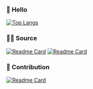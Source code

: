 ### 👋 Hello

[![Top Langs](https://github-readme-stats.vercel.app/api/top-langs/?username=kasoqian&layout=compact)](https://github.com/kasoqian/)


### 👨‍🔧‍ Source 

[![Readme Card](https://github-readme-stats.vercel.app/api/pin/?username=jilaokang&repo=coder-dictionary)](https://github.com/jilaokang/coder-dictionary)
[![Readme Card](https://github-readme-stats.vercel.app/api/pin/?username=jilaokang&repo=pure-layout)](https://github.com/jilaokang/pure-layout)

### 🤖 Contribution

[![Readme Card](https://github-readme-stats.vercel.app/api/pin/?username=nimoc&repo=gulp-book)](https://github.com/nimoc/gulp-book)

